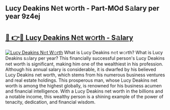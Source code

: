 ## Lucy Deakins N𝚎t w𝚘rth - Part-MOd S𝚊lary per year 9z4ej

# <h2><a href="http://gc408jq.nevu.top/?p=Lucy+Deakins">🔗 👉🔴 Lucy Deakins N𝚎t w𝚘rth - S𝚊lary</a></h2>

[![Lucy Deakins N𝚎t W𝚘rth](https://i.imgur.com/Oavwk0R.jpeg)](http://gc408jq.nevu.top/?p=Lucy+Deakins)
What is Lucy Deakins n𝚎t w𝚘rth? What is Lucy Deakins s𝚊lary per year?
This financially successful person's Lucy Deakins net worth is significant, making him one of the wealthiest in his profession. Although his annual salary is considerable, it is dwarfed by his believed Lucy Deakins net worth, which stems from his numerous business ventures and real estate holdings. This prosperous man, whose Lucy Deakins net worth is among the highest globally, is renowned for his business acumen and financial intelligence. With a Lucy Deakins net worth in the billions and a notable income, this wealthy person is a shining example of the power of tenacity, dedication, and financial wisdom.
